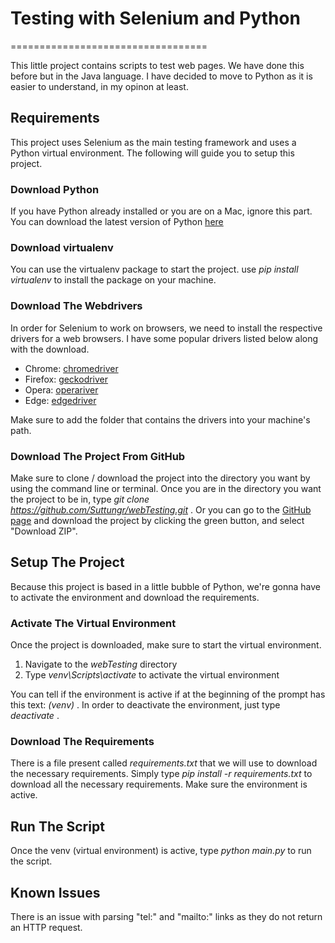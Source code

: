 # Testing with Selenium and Python
==================================

This little project contains scripts to test web pages. We have done this before but in the Java language. I have decided to move to Python
as it is easier to understand, in my opinon at least.

## Requirements

This project uses Selenium as the main testing framework and uses a Python virtual environment. The following will guide you to setup this project.

### Download Python

If you have Python already installed or you are on a Mac, ignore this part. You can download the latest version of Python [here](https://www.python.org/downloads/)

### Download virtualenv

You can use the virtualenv package to start the project. use *pip install virtualenv* to install the package on your machine.

### Download The Webdrivers

In order for Selenium to work on browsers, we need to install the respective drivers for a web browsers. I have some popular drivers listed below
along with the download.

* Chrome: [chromedriver](https://sites.google.com/a/chromium.org/chromedriver/)
* Firefox: [geckodriver](https://github.com/mozilla/geckodriver/releases)
* Opera: [operariver](https://github.com/operasoftware/operachromiumdriver/releases)
* Edge: [edgedriver](https://developer.microsoft.com/en-us/microsoft-edge/tools/webdriver/)

Make sure to add the folder that contains the drivers into your machine's path.

### Download The Project From GitHub

Make sure to clone / download the project into the directory you want by using the command line or terminal. 
Once you are in the directory you want the project to be in, type *git clone https://github.com/Suttungr/webTesting.git* .
Or you can go to the [GitHub page](https://github.com/Suttungr/webTesting) and download the project by clicking the green button, 
and select "Download ZIP".

## Setup The Project

Because this project is based in a little bubble of Python, we're gonna have to activate the environment and download the requirements.

### Activate The Virtual Environment

Once the project is downloaded, make sure to start the virtual environment. 

1. Navigate to the *webTesting* directory
2. Type *venv\Scripts\activate* to activate the virtual environment

You can tell if the environment is active if at the beginning of the prompt has this text: *(venv)* . In order to deactivate the environment,
just type *deactivate* .

### Download The Requirements

There is a file present called *requirements.txt* that we will use to download the necessary requirements.
Simply type *pip install -r requirements.txt* to download all the necessary requirements. Make sure the environment is active.

## Run The Script

Once the venv (virtual environment) is active, type *python main.py* to run the script.

## Known Issues

There is an issue with parsing "tel:" and "mailto:" links as they do not return an HTTP request.

